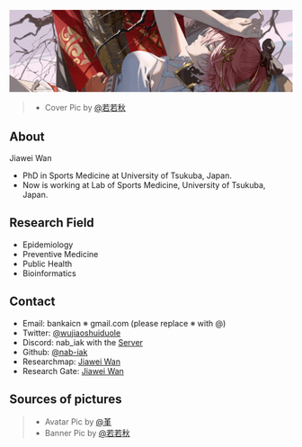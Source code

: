 ![about_cover](./about_cover.jpg)
>
> - Cover Pic by [@若若秋](https://www.pixiv.net/artworks/127621011)

## About

Jiawei Wan

- PhD in Sports Medicine at University of Tsukuba, Japan.
- Now is working at Lab of Sports Medicine, University of Tsukuba, Japan.

## Research Field

- Epidemiology
- Preventive Medicine
- Public Health
- Bioinformatics

## Contact

- Email: bankaicn ※ gmail\.com
(please replace ※ with @)
- Twitter: [@wujiaoshuiduole](https://x.com/wujiaoshuiduole)
- Discord: nab_iak with the [Server](https://discord.gg/kXCRZH9Zrg)
- Github: [@nab-iak](https://github.com/nab-iak)
- Researchmap: [Jiawei Wan](https://researchmap.jp/bankaicn)
- Research Gate: [Jiawei Wan](https://www.researchgate.net/profile/Jiawei_Wan4?ev=hdr_xprf)

## Sources of pictures
>
> - Avatar Pic by [@堇](https://www.pixiv.net/artworks/119820867)
> - Banner Pic by [@若若秋](https://www.pixiv.net/artworks/127621011)
